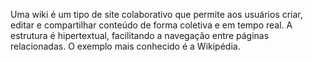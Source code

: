 Uma wiki é um tipo de site colaborativo que permite aos usuários criar, editar e compartilhar conteúdo de forma coletiva e em tempo real. 
A estrutura é hipertextual, facilitando a navegação entre páginas relacionadas. O exemplo mais conhecido é a Wikipédia.
